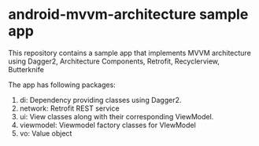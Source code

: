 # android-mvvm-architecture sample app

This repository contains a sample app that implements MVVM architecture using Dagger2, Architecture Components, Retrofit, Recyclerview, Butterknife

The app has following packages:
1. di: Dependency providing classes using Dagger2.
2. network: Retrofit REST service
3. ui: View classes along with their corresponding ViewModel.
4. viewmodel: Viewmodel factory classes for VIewModel
5. vo: Value object
